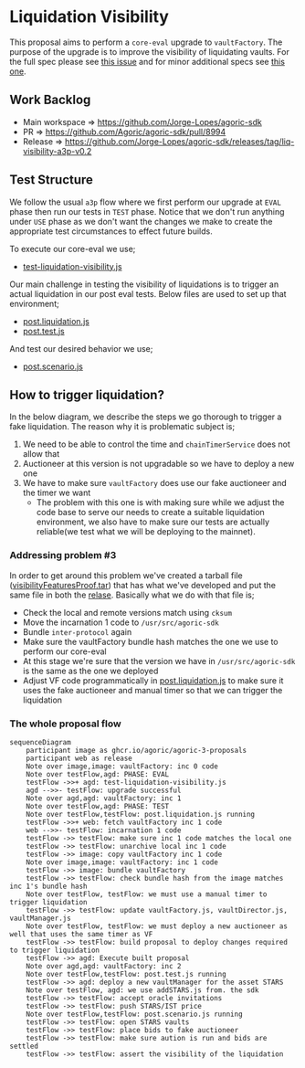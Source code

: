 # Liquidation Visibility
This proposal aims to perform a `core-eval` upgrade to `vaultFactory`. The purpose of the upgrade is to 
improve the visibility of liquidating vaults. For the full spec please see [this issue](https://github.com/Jorge-Lopes/liquidation-visibility/issues/2)
and for minor additional specs see [this one](https://github.com/Jorge-Lopes/agoric-sdk/issues/36).

## Work Backlog
* Main workspace => https://github.com/Jorge-Lopes/agoric-sdk
* PR => https://github.com/Agoric/agoric-sdk/pull/8994
* Release => https://github.com/Jorge-Lopes/agoric-sdk/releases/tag/liq-visibility-a3p-v0.2
 
## Test Structure
We follow the usual `a3p` flow where we first perform our upgrade at `EVAL` phase then run our tests in `TEST`
phase. Notice that we don't run anything under `USE` phase as we don't want the changes we make to create the 
appropriate test circumstances to effect future builds.

To execute our core-eval we use;
* [test-liquidation-visibility.js](./test-liquidation-visibility.js)

Our main challenge in testing the visibility of liquidations is to trigger an actual liquidation in our post
eval tests. Below files are used to set up that environment;
* [post.liquidation.js](./post.liquidation.js)
* [post.test.js](./post.test.js)

And test our desired behavior we use;
* [post.scenario.js](./post.scenario.js)

## How to trigger liquidation?
In the below diagram, we describe the steps we go thorough to trigger a fake liquidation.
The reason why it is problematic subject is;
1. We need to be able to control the time and `chainTimerService` does not allow that
2. Auctioneer at this version is not upgradable so we have to deploy a new one
3. We have to make sure `vaultFactory` does use our fake auctioneer and the timer we want
   * The problem with this one is with making sure while we adjust the code base to serve
our needs to create a suitable liquidation environment, we also have to make sure our tests
are actually reliable(we test what we will be deploying to the mainnet).
   

### Addressing problem #3
In order to get around this problem we've created a tarball file ([visibilityFeaturesProof.tar](./visibilityFeaturesProof.tar))
that has what we've developed and put the same file in both the [relase](https://github.com/Jorge-Lopes/agoric-sdk/releases/tag/liq-visibility-a3p-v0.2). 
Basically what we do with that file is;
* Check the local and remote versions match using `cksum`
* Move the incarnation 1 code to `/usr/src/agoric-sdk`
* Bundle `inter-protocol` again
* Make sure the vaultFactory bundle hash matches the one we use to perform our core-eval
* At this stage we're sure that the version we have in `/usr/src/agoric-sdk` is the same
as the one we deployed
* Adjust VF code programmatically in [post.liquidation.js](./post.liquidation.js) to 
make sure it uses the fake auctioneer and manual timer so that we can trigger the liquidation

### The whole proposal flow

```mermaid
sequenceDiagram
    participant image as ghcr.io/agoric/agoric-3-proposals
    participant web as release
    Note over image,image: vaultFactory: inc 0 code
    Note over testFlow,agd: PHASE: EVAL
    testFlow ->>+ agd: test-liquidation-visibility.js
    agd -->>- testFlow: upgrade successful
    Note over agd,agd: vaultFactory: inc 1
    Note over testFlow,agd: PHASE: TEST
    Note over testFlow,testFlow: post.liquidation.js running
    testFlow ->>+ web: fetch vaultFactory inc 1 code
    web -->>- testFlow: incarnation 1 code
    testFlow ->> testFlow: make sure inc 1 code matches the local one
    testFlow ->> testFlow: unarchive local inc 1 code
    testFlow ->> image: copy vaultFactory inc 1 code
    Note over image,image: vaultFactory: inc 1 code
    testFlow ->> image: bundle vaultFactory
    testFlow ->> testFlow: check bundle hash from the image matches inc 1's bundle hash
    Note over testFlow, testFlow: we must use a manual timer to trigger liquidation
    testFlow ->> testFlow: update vaultFactory.js, vaultDirector.js, vaultManager.js
    Note over testFlow, testFlow: we must deploy a new auctioneer as well that uses the same timer as VF
    testFlow ->> testFlow: build proposal to deploy changes required to trigger liquidation
    testFlow ->> agd: Execute built proposal
    Note over agd,agd: vaultFactory: inc 2
    Note over testFlow,testFlow: post.test.js running
    testFlow ->> agd: deploy a new vaultManager for the asset STARS
    Note over testFlow, agd: we use addSTARS.js from. the sdk
    testFlow ->> testFlow: accept oracle invitations
    testFlow ->> testFlow: push STARS/IST price
    Note over testFlow,testFlow: post.scenario.js running
    testFlow ->> testFlow: open STARS vaults
    testFlow ->> testFlow: place bids to fake auctioneer
    testFlow ->> testFlow: make sure aution is run and bids are settled
    testFlow ->> testFlow: assert the visibility of the liquidation
```

